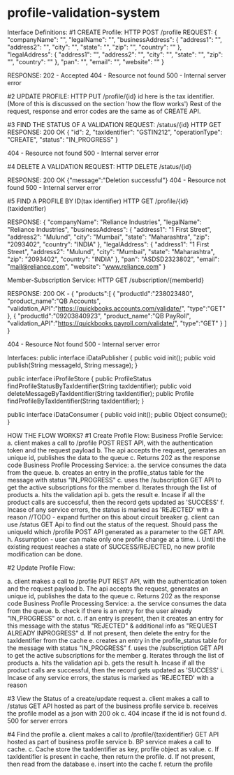 # profile-validation-system



Interface Definitions:
#1 CREATE Profile:
HTTP POST
/profile
REQUEST:
{
	"companyName": "",
	"legalName": "",
	"businessAddress": {
		"address1": "",
		"address2": "",
		"city": "",
		"state": "",
		"zip": "",
		"country": ""
	},
	"legalAddress": {
		"address1": "",
		"address2": "",
		"city": "",
		"state": "",
		"zip": "",
		"country": ""
	},
	"pan": "",
	"email": "",
	"website": ""
}

RESPONSE:
202 - Accepted 
404 - Resource not found
500 - Internal server error

#2 UPDATE PROFILE:
HTTP PUT
/profile/{id}
id here is the tax identifier. (More of this is discussed on the section 'how the flow works')
Rest of the request, response and error codes are the same as of CREATE API.

#3 FIND THE STATUS OF A VALIDATION REQUEST:
/status/{id}
HTTP GET
RESPONSE:
200 OK 
{
    "id": 2,
    "taxIdentifier": "GSTIN212",
    "operationType": "CREATE",
    "status": "IN_PROGRESS"
}

404 - Resource not found
500 - Internal server error

#4 DELETE A VALIDATION REQUEST:
HTTP DELETE
/status/{id}

RESPONSE:
200 OK 
{"message":"Deletion successful"}
404 - Resource not found
500 - Internal server error

#5 FIND A PROFILE BY ID(tax identifier)
HTTP GET
/profile/{id} (taxidentifier)

RESPONSE:
{
	"companyName": "Reliance Industries",
	"legalName": "Reliance Industries",
	"businessAddress": {
		"address1": "1 First Street",
		"address2": "Mulund",
		"city": "Mumbai",
		"state": "Maharashtra",
		"zip": "2093402",
		"country": "INDIA"
	},
	"legalAddress": {
		"address1": "1 First Street",
		"address2": "Mulund",
		"city": "Mumbai",
		"state": "Maharashtra",
		"zip": "2093402",
		"country": "INDIA"
	},
	"pan": "ASDSD2323802",
	"email": "mail@reliance.com",
	"website": "www.reliance.com"
}

Member-Subscription Service: 
HTTP GET
/subscription/{memberId}

RESPONSE:
200 OK - 
{
  "products":[ 
	{
        "productId":"238023480",
        "product_name":"QB Accounts",
        "validation_API":"https://quickbooks.accounts.com/validate/",
	"type":"GET"
	},
    {
        "productId":"09203840923",
        "product_name":"QB PayRoll",
        "validation_API":"https://quickbooks.payroll.com/validate/",
	"type":"GET"
	}
   ]
}

404 - Resource Not found
500 - Internal server error


Interfaces:
public interface iDataPublisher {
    public void init();
    public void publish(String messageId, String message);
}


public interface iProfileStore {
    public ProfileStatus findProfileStatusByTaxIdentifier(String taxIdentifier);
    public void deleteMessageByTaxIdentifier(String taxIdentifier);
    public Profile findProfileByTaxIdentifier(String taxIdentifier);
}

public interface iDataConsumer {
	public void init();
	public Object consume();
}




HOW THE FLOW WORKS?
#1 Create Profile Flow:
Business Profile Service:
a. client makes a call to /profile POST REST API, with the authentication token and the request payload
b. The api accepts the request, generates an unique id, publishes the data to the queue 
c. Returns 202 as the response code
Business Profile Processing Service:
a. the service consumes the data from the queue.
b. creates an entry in the profile_status table for the message with status "IN_PROGRESS"
c. uses the /subscription GET API to get the active subscriptions for the member
d. Iterates through the list of products
	a. hits the validation api 
	b. gets the result
e. Incase if all the product calls are successful, then the record gets updated as 'SUCCESS'
f. Incase of any service errors, the status is marked as 'REJECTED' with a reason
//TODO - expand further on this about circuit breaker
g. client can use /status GET Api to find out the status of the request. Should pass the uniqueId which /profile POST API generated as a parameter to the GET API.
h. Assumption - user can make only one profile change at a time. 
i. Until the existing request reaches a state of SUCCESS/REJECTED, no new profile modification can be done.

#2 Update Profile Flow:

a. client makes a call to /profile PUT REST API, with the authentication token and the request payload
b. The api accepts the request, generates an unique id, publishes the data to the queue 
c. Returns 202 as the response code
Business Profile Processing Service:
a. the service consumes the data from the queue.
b. check if there is an entry for the user already "IN_PROGRESS" or not.
c. if an entry is present, then it creates an entry for this message with the status "REJECTED" & additional info as "REQUEST ALREADY INPROGRESS"
d. If not present, then delete the entry for the taxIdentifier from the cache
e. creates an entry in the profile_status table for the message with status "IN_PROGRESS"
f. uses the /subscription GET API to get the active subscriptions for the member
g. Iterates through the list of products
	a. hits the validation api 
	b. gets the result
h. Incase if all the product calls are successful, then the record gets updated as 'SUCCESS'
i. Incase of any service errors, the status is marked as 'REJECTED' with a reason

	
#3 View the Status of a create/update request
a. client makes a call to /status GET API hosted as part of the business profile service
b. receives the profile model as a json with 200 ok
c. 404 incase if the id is not found
d. 500 for server errors

#4 Find the profile
a. client makes a call to /profile/{taxidentifier} GET API hosted as part of business profile service
b. BP service makes a call to cache. 
c. Cache store the taxIdentifier as key, profile object as value.
c. If taxIdentifier is present in cache, then return the profile.
d. If not present, then read from the database
e. insert into the cache 
f. return the profile






